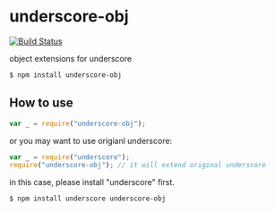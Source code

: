 # underscore-obj

[![Build Status](https://travis-ci.org/jeeeyul/underscore-obj.png?branch=master)](https://travis-ci.org/jeeeyul/underscore-obj)

object extensions for underscore

```bash
$ npm install underscore-obj
```

## How to use
```javascript
var _ = require("underscore-obj");
```

or you may want to use origianl underscore:

```javascript
var _ = require("underscore");
require("underscore-obj"); // it will extend original underscore
```
in this case, please install "underscore" first.
```bash
$ npm install underscore underscore-obj
```

